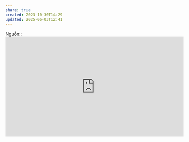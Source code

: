 ```yaml
---
share: true
created: 2023-10-30T14:29
updated: 2025-06-03T12:41
---
```

Nguồn:: <iframe width="560" height="315" src="https://www.youtube.com/embed/eesUdFlYMh8?si=VDDh8b2YWhKIId21" title="YouTube video player" frameborder="0" allow="accelerometer; autoplay; clipboard-write; encrypted-media; gyroscope; picture-in-picture; web-share" referrerpolicy="strict-origin-when-cross-origin" allowfullscreen></iframe>